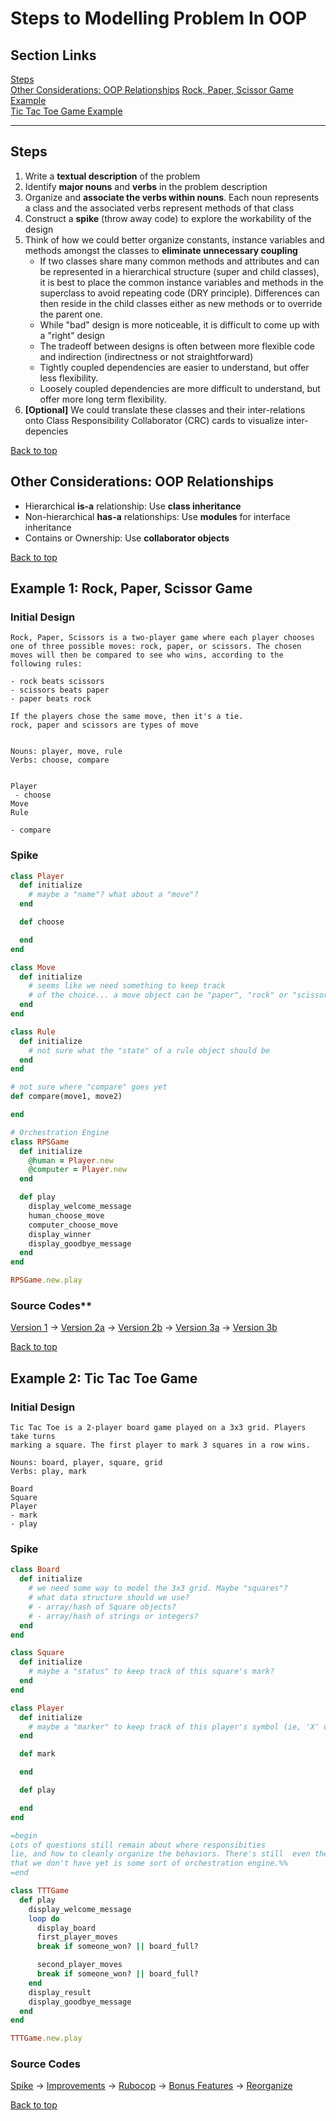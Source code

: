 # Steps to Modelling Problem In OOP
## Section Links
[Steps](#steps)\
[Other Considerations: OOP Relationships](#other-considerations-oop-relationships)
[Rock, Paper, Scissor Game Example](#example-1-rock-paper-scissor-game)\
[Tic Tac Toe Game Example](#example-2-tic-tac-toe-game)

---

## Steps
1. Write a **textual description** of the problem 
2. Identify **major nouns** and **verbs** in the problem description
3. Organize and **associate the verbs within nouns**. Each noun represents a class and the associated verbs represent methods of that class
4. Construct a **spike** (throw away code) to explore the workability of the design
5. Think of how we could better organize constants, instance variables and methods amongst the classes to **eliminate unnecessary coupling**
	- If two classes share many common methods and attributes and can be represented in a hierarchical structure (super and child classes), it is best to place the common instance variables and methods in the superclass to avoid repeating code (DRY principle). Differences can then reside in the child classes either as new methods or to override the parent one. 
	- While "bad" design is more noticeable, it is difficult to come up with a "right" design
	- The tradeoff between designs is often between more flexible code and indirection (indirectness or not straightforward)
	- Tightly coupled dependencies are easier to understand, but offer less flexibility. 
	- Loosely coupled dependencies are more difficult to understand, but offer more long term flexibility.
6. **\[Optional\]** We could translate these classes and their inter-relations onto Class Responsibility Collaborator (CRC) cards to visualize inter-depencies

[Back to top](#section-links)

## Other Considerations: OOP Relationships
- Hierarchical **is-a** relationship: Use **class inheritance**
- Non-hierarchical **has-a** relationships: Use **modules** for interface inheritance
- Contains or Ownership: Use **collaborator objects**

[Back to top](#section-links)


## Example 1: Rock, Paper, Scissor Game
### Initial Design
```Text
Rock, Paper, Scissors is a two-player game where each player chooses one of three possible moves: rock, paper, or scissors. The chosen moves will then be compared to see who wins, according to the following rules:

- rock beats scissors
- scissors beats paper
- paper beats rock

If the players chose the same move, then it's a tie.
rock, paper and scissors are types of move


Nouns: player, move, rule
Verbs: choose, compare


Player
 - choose
Move
Rule

- compare
```

### Spike
```Ruby
class Player
  def initialize
    # maybe a "name"? what about a "move"?
  end

  def choose

  end
end

class Move
  def initialize
    # seems like we need something to keep track
    # of the choice... a move object can be "paper", "rock" or "scissors"
  end
end

class Rule
  def initialize
    # not sure what the "state" of a rule object should be
  end
end

# not sure where "compare" goes yet
def compare(move1, move2)

end

# Orchestration Engine
class RPSGame
  def initialize
    @human = Player.new
    @computer = Player.new
  end

  def play
    display_welcome_message
    human_choose_move
    computer_choose_move
    display_winner
    display_goodbye_message
  end
end

RPSGame.new.play
```

### Source Codes**
[Version 1](https://github.com/cklim83/launch_school/blob/main/03_rb120_oop/lesson_02_oop/08_oop_rock_paper_scissor/08a_oop_rps.rb) -> [Version 2a](https://github.com/cklim83/launch_school/blob/main/03_rb120_oop/lesson_02_oop/08_oop_rock_paper_scissor/08b_oop_rps_refactor_1.rb) -> [Version 2b](https://github.com/cklim83/launch_school/blob/main/03_rb120_oop/lesson_02_oop/08_oop_rock_paper_scissor/08c_oop_rps_refactor_2.rb) -> [Version 3a](https://github.com/cklim83/launch_school/blob/main/03_rb120_oop/lesson_02_oop/08_oop_rock_paper_scissor/08d_oop_rps_bonus_features.rb) -> [Version 3b](https://github.com/cklim83/launch_school/blob/main/03_rb120_oop/lesson_02_oop/08_oop_rock_paper_scissor/08g_oop_rps_bonus_refactored.rb)

[Back to top](#section-links)


## Example 2: Tic Tac Toe Game
### Initial Design
```Text
Tic Tac Toe is a 2-player board game played on a 3x3 grid. Players take turns
marking a square. The first player to mark 3 squares in a row wins.

Nouns: board, player, square, grid
Verbs: play, mark

Board
Square
Player
- mark
- play
```

### Spike
```ruby
class Board
  def initialize
    # we need some way to model the 3x3 grid. Maybe "squares"?
    # what data structure should we use?
    # - array/hash of Square objects?
    # - array/hash of strings or integers?
  end
end

class Square
  def initialize
    # maybe a "status" to keep track of this square's mark?
  end
end

class Player
  def initialize
    # maybe a "marker" to keep track of this player's symbol (ie, 'X' or 'O')
  end

  def mark

  end

  def play

  end
end

=begin
Lots of questions still remain about where responsibities 
lie, and how to cleanly organize the behaviors. There's still  even the basic question of whether all the classes above are  needed. For example, do we really need a Square or Player yet? It's not clear, and we really need to explore the problem a little to get a better feel for the code. One class we do need
that we don't have yet is some sort of orchestration engine.%%
=end

class TTTGame
  def play
    display_welcome_message
    loop do
      display_board
      first_player_moves
      break if someone_won? || board_full?

      second_player_moves
      break if someone_won? || board_full?
    end
    display_result
    display_goodbye_message
  end
end

TTTGame.new.play
```

### Source Codes
[Spike](https://github.com/cklim83/launch_school/blob/main/03_rb120_oop/lesson_05/01_tictactoe/02_oo_ttt_spike.rb) -> [Improvements](https://github.com/cklim83/launch_school/blob/main/03_rb120_oop/lesson_05/01_tictactoe/03_oo_ttt_improvements.rb) -> [Rubocop](https://github.com/cklim83/launch_school/blob/main/03_rb120_oop/lesson_05/01_tictactoe/04_oo_ttt_rubocop.rb) -> [Bonus Features](https://github.com/cklim83/launch_school/blob/main/03_rb120_oop/lesson_05/01_tictactoe/05_oo_ttt_bonus_features.rb) -> [Reorganize](https://github.com/cklim83/launch_school/blob/main/03_rb120_oop/lesson_05/01_tictactoe/06_oo_ttt_bonus_refactored.rb)

[Back to top](#section-links)


